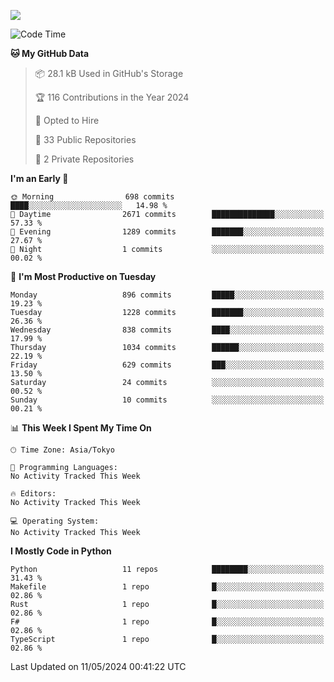 ![](https://komarev.com/ghpvc/?username=kitagawa-hr)

<!--START_SECTION:waka-->
![Code Time](http://img.shields.io/badge/Code%20Time-803%20hrs%208%20mins-blue)

**🐱 My GitHub Data** 

> 📦 28.1 kB Used in GitHub's Storage 
 > 
> 🏆 116 Contributions in the Year 2024
 > 
> 💼 Opted to Hire
 > 
> 📜 33 Public Repositories 
 > 
> 🔑 2 Private Repositories 
 > 
**I'm an Early 🐤** 

```text
🌞 Morning                698 commits         ████░░░░░░░░░░░░░░░░░░░░░   14.98 % 
🌆 Daytime                2671 commits        ██████████████░░░░░░░░░░░   57.33 % 
🌃 Evening                1289 commits        ███████░░░░░░░░░░░░░░░░░░   27.67 % 
🌙 Night                  1 commits           ░░░░░░░░░░░░░░░░░░░░░░░░░   00.02 % 
```
📅 **I'm Most Productive on Tuesday** 

```text
Monday                   896 commits         █████░░░░░░░░░░░░░░░░░░░░   19.23 % 
Tuesday                  1228 commits        ███████░░░░░░░░░░░░░░░░░░   26.36 % 
Wednesday                838 commits         ████░░░░░░░░░░░░░░░░░░░░░   17.99 % 
Thursday                 1034 commits        ██████░░░░░░░░░░░░░░░░░░░   22.19 % 
Friday                   629 commits         ███░░░░░░░░░░░░░░░░░░░░░░   13.50 % 
Saturday                 24 commits          ░░░░░░░░░░░░░░░░░░░░░░░░░   00.52 % 
Sunday                   10 commits          ░░░░░░░░░░░░░░░░░░░░░░░░░   00.21 % 
```


📊 **This Week I Spent My Time On** 

```text
🕑︎ Time Zone: Asia/Tokyo

💬 Programming Languages: 
No Activity Tracked This Week

🔥 Editors: 
No Activity Tracked This Week

💻 Operating System: 
No Activity Tracked This Week
```

**I Mostly Code in Python** 

```text
Python                   11 repos            ████████░░░░░░░░░░░░░░░░░   31.43 % 
Makefile                 1 repo              █░░░░░░░░░░░░░░░░░░░░░░░░   02.86 % 
Rust                     1 repo              █░░░░░░░░░░░░░░░░░░░░░░░░   02.86 % 
F#                       1 repo              █░░░░░░░░░░░░░░░░░░░░░░░░   02.86 % 
TypeScript               1 repo              █░░░░░░░░░░░░░░░░░░░░░░░░   02.86 % 
```




 Last Updated on 11/05/2024 00:41:22 UTC
<!--END_SECTION:waka-->
